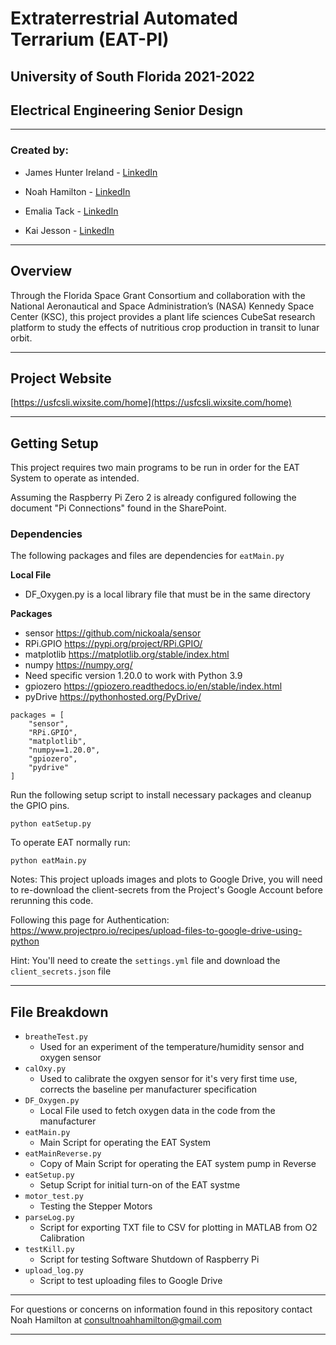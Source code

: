 # Extraterrestrial Automated Terrarium (EAT-PI)

## University of South Florida 2021-2022

## Electrical Engineering Senior Design

---

### Created by:

- James Hunter Ireland - [LinkedIn](https://www.linkedin.com/in/jhireland/)

- Noah Hamilton - [LinkedIn](https://www.linkedin.com/in/noah--hamilton/)

- Emalia Tack - [LinkedIn](https://www.linkedin.com/in/emalia-tack/)

- Kai Jesson - [LinkedIn](https://www.linkedin.com/in/kai-jesson1/)

---

## Overview

Through the Florida Space Grant Consortium and collaboration with the National Aeronautical and Space Administration’s (NASA) Kennedy Space Center (KSC), this project provides a plant life sciences CubeSat research platform to study the effects of nutritious crop production in transit to lunar orbit.

---

## Project Website

[https://usfcsli.wixsite.com/home](https://usfcsli.wixsite.com/home)

---

## Getting Setup

This project requires two main programs to be run in order for the EAT System to operate as intended.

Assuming the Raspberry Pi Zero 2 is already configured following the document "Pi Connections" found in the SharePoint.

### **Dependencies**

The following packages and files are dependencies for `eatMain.py`

**Local File**

- DF_Oxygen.py is a local library file that must be in the same directory

**Packages**

- sensor https://github.com/nickoala/sensor
- RPi.GPIO https://pypi.org/project/RPi.GPIO/
- matplotlib https://matplotlib.org/stable/index.html
- numpy https://numpy.org/
- Need specific version 1.20.0 to work with Python 3.9
- gpiozero https://gpiozero.readthedocs.io/en/stable/index.html
- pyDrive https://pythonhosted.org/PyDrive/

```
packages = [
    "sensor",
    "RPi.GPIO",
    "matplotlib",
    "numpy==1.20.0",
    "gpiozero",
    "pydrive"
]
```

Run the following setup script to install necessary packages and cleanup the GPIO pins.

```
python eatSetup.py
```

To operate EAT normally run:

```
python eatMain.py
```

Notes:
This project uploads images and plots to Google Drive, you will need to re-download the client-secrets from the Project's Google Account before rerunning this code.

Following this page for Authentication:
https://www.projectpro.io/recipes/upload-files-to-google-drive-using-python

Hint: You'll need to create the `settings.yml` file and download the `client_secrets.json` file

---

## File Breakdown

- `breatheTest.py`
  - Used for an experiment of the temperature/humidity sensor and oxygen sensor
- `calOxy.py`
  - Used to calibrate the oxgyen sensor for it's very first time use, corrects the baseline per manufacturer specification
- `DF_Oxygen.py`
  - Local File used to fetch oxygen data in the code from the manufacturer
- `eatMain.py`
  - Main Script for operating the EAT System
- `eatMainReverse.py`
  - Copy of Main Script for operating the EAT system pump in Reverse
- `eatSetup.py`
  - Setup Script for initial turn-on of the EAT systme
- `motor_test.py`
  - Testing the Stepper Motors
- `parseLog.py`
  - Script for exporting TXT file to CSV for plotting in MATLAB from O2 Calibration
- `testKill.py`
  - Script for testing Software Shutdown of Raspberry Pi
- `upload_log.py`
  - Script to test uploading files to Google Drive

---

For questions or concerns on information found in this repository contact Noah Hamilton at consultnoahhamilton@gmail.com

---
